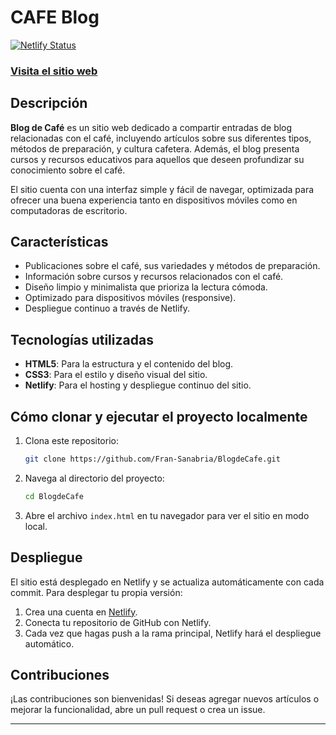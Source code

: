 # CAFE Blog

[![Netlify Status](https://api.netlify.com/api/v1/badges/b2f31dc7-2894-4622-8f41-17d135ac4e06/deploy-status?branch=success)](https://app.netlify.com/sites/caafeblogg/deploys)

### [Visita el sitio web](https://caafeblogg.netlify.app/)

## Descripción

**Blog de Café** es un sitio web dedicado a compartir entradas de blog relacionadas con el café, incluyendo artículos sobre sus diferentes tipos, métodos de preparación, y cultura cafetera. Además, el blog presenta cursos y recursos educativos para aquellos que deseen profundizar su conocimiento sobre el café.

El sitio cuenta con una interfaz simple y fácil de navegar, optimizada para ofrecer una buena experiencia tanto en dispositivos móviles como en computadoras de escritorio.

## Características

- Publicaciones sobre el café, sus variedades y métodos de preparación.
- Información sobre cursos y recursos relacionados con el café.
- Diseño limpio y minimalista que prioriza la lectura cómoda.
- Optimizado para dispositivos móviles (responsive).
- Despliegue continuo a través de Netlify.

## Tecnologías utilizadas

- **HTML5**: Para la estructura y el contenido del blog.
- **CSS3**: Para el estilo y diseño visual del sitio.
- **Netlify**: Para el hosting y despliegue continuo del sitio.

## Cómo clonar y ejecutar el proyecto localmente

1. Clona este repositorio:

   ```bash
   git clone https://github.com/Fran-Sanabria/BlogdeCafe.git
   ```

2. Navega al directorio del proyecto:

   ```bash
   cd BlogdeCafe
   ```

3. Abre el archivo `index.html` en tu navegador para ver el sitio en modo local.

## Despliegue

El sitio está desplegado en Netlify y se actualiza automáticamente con cada commit. Para desplegar tu propia versión:

1. Crea una cuenta en [Netlify](https://netlify.com).
2. Conecta tu repositorio de GitHub con Netlify.
3. Cada vez que hagas push a la rama principal, Netlify hará el despliegue automático.

## Contribuciones

¡Las contribuciones son bienvenidas! Si deseas agregar nuevos artículos o mejorar la funcionalidad, abre un pull request o crea un issue.

---
